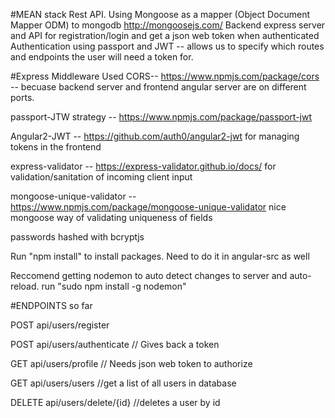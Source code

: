 #MEAN stack Rest API.
Using Mongoose as a mapper (Object Document Mapper ODM) to mongodb http://mongoosejs.com/
Backend express server and API for registration/login and get a json web token when authenticated
Authentication using passport and JWT -- allows us to specify which routes and endpoints the user will need a token for.

#Express Middleware Used
CORS-- https://www.npmjs.com/package/cors -- becuase backend server and frontend angular server are on different ports.

passport-JTW strategy -- https://www.npmjs.com/package/passport-jwt

Angular2-JWT -- https://github.com/auth0/angular2-jwt for managing tokens in the frontend

express-validator -- https://express-validator.github.io/docs/ for validation/sanitation of incoming client input

mongoose-unique-validator -- https://www.npmjs.com/package/mongoose-unique-validator nice mongoose way of validating uniqueness of fields

passwords hashed with bcryptjs

Run "npm install" to install packages. Need to do it in angular-src as well

Reccomend getting nodemon to auto detect changes to server and auto-reload. run "sudo npm install -g nodemon"

#ENDPOINTS so far

POST api/users/register

POST api/users/authenticate   // Gives back a token

GET api/users/profile         // Needs json web token to authorize

GET api/users/users //get a list of all users in database

DELETE api/users/delete/{id} //deletes a user by id

